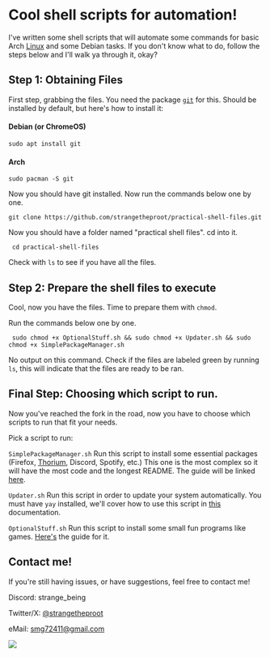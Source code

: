 # Cool shell scripts for automation!


I've written some shell scripts that will automate some commands for basic Arch [Linux](https://github.com/torvalds/linux/) and some Debian tasks.
If you don't know what to do, follow the steps below and I'll walk ya through it, okay?

## Step 1: Obtaining Files
First step, grabbing the files. You need the package [`git`](https://git-scm.com/) for this.
Should be installed by default, but here's how to install it:

#### Debian (or ChromeOS)
``````
sudo apt install git
``````

#### Arch
``````
sudo pacman -S git
``````

Now you should have git installed.
Now run the commands below one by one.

``````
git clone https://github.com/strangetheproot/practical-shell-files.git
``````

Now you should have a folder named "practical shell files".
cd into it.
``````
 cd practical-shell-files
``````

Check with `ls` to see if you have all the files.

## Step 2: Prepare the shell files to execute
Cool, now you have the files. Time to prepare them with `chmod`.

Run the commands below one by one.
``````
 sudo chmod +x OptionalStuff.sh && sudo chmod +x Updater.sh && sudo chmod +x SimplePackageManager.sh
``````
No output on this command. Check if the files are labeled green by running `ls`, this will indicate that the files are ready to be ran.

## Final Step: Choosing which script to run.
Now you've reached the fork in the road, now you have to choose which scripts to run that fit your needs.

Pick a script to run:

`SimplePackageManager.sh` Run this script to install some essential packages (Firefox, [Thorium](https://github.com/Alex313031/thorium), Discord, Spotify, etc.) This one is the most complex so it will have the most code and the longest README. The guide will be linked [here](https://github.com/strangetheproot/practical-shell-files/blob/main/guides/SimplePackageManagerHelp.md).

`Updater.sh` Run this script in order to update your system automatically. You must have `yay` installed, we'll cover how to use this script in [this](https://github.com/strangetheproot/practical-shell-files/blob/main/guides/UpdaterScriptHelp.md) documentation. 

`OptionalStuff.sh` Run this script to install some small fun programs like games. [Here's](https://github.com/strangetheproot/practical-shell-files/blob/main/guides/OptionalStuffHelp.md) the guide for it.



## Contact me!
If you're still having issues, or have suggestions, feel free to contact me!

Discord: strange_being

Twitter/X: [@strangetheproot](https://twitter.com/strangetheproot)

eMail: smg72411@gmail.com


<img src=https://raw.githubusercontent.com/strangetheproot/practical-shell-files/main/assets/dance.gif>
